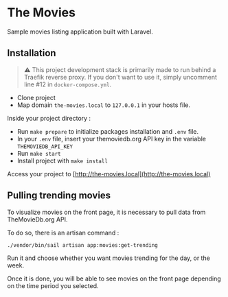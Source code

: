 # The Movies

Sample movies listing application built with Laravel.

## Installation

> ⚠️ This project development stack is primarily made to run behind a Traefik reverse proxy. If you don't want to use it, simply uncomment line #12 in `docker-compose.yml`.

- Clone project
- Map domain `the-movies.local` to `127.0.0.1` in your hosts file.

Inside your project directory :

- Run `make prepare` to initialize packages installation and `.env` file.
- In your `.env` file, insert your themoviedb.org API key in the variable `THEMOVIEDB_API_KEY`
- Run `make start`
- Install project with `make install`

Access your project to [http://the-movies.local](http://the-movies.local)

## Pulling trending movies

To visualize movies on the front page, it is necessary to pull data from TheMovieDb.org API.

To do so, there is an artisan command :

`./vendor/bin/sail artisan app:movies:get-trending`

Run it and choose whether you want movies trending for the day, or the week.

Once it is done, you will be able to see movies on the front page depending on the time period you selected.
